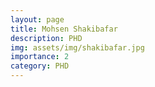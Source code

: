 ```yaml
---
layout: page
title: Mohsen Shakibafar
description: PHD
img: assets/img/shakibafar.jpg
importance: 2
category: PHD
---
```

